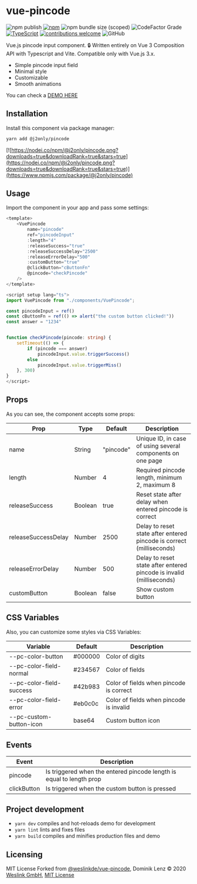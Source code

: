 # vue-pincode

 ![npm publish](https://github.com/j2only/vue-pincode/actions/workflows/npm.yml/badge.svg) [![npm](https://img.shields.io/npm/v/@j2only/pincode.svg)](https://www.npmjs.com/package/@j2only/pincode) ![npm bundle size (scoped)](https://img.shields.io/bundlephobia/minzip/%40j2only/pincode) ![CodeFactor Grade](https://img.shields.io/codefactor/grade/github/j2only/vue-pincode) [![TypeScript](https://img.shields.io/badge/%3C%2F%3E-TypeScript-%230074c1.svg)](https://www.typescriptlang.org/) [![contributions welcome](https://img.shields.io/badge/contributions-welcome-brightgreen.svg?style=flat)](https://github.com/j2only/vue-pincode/issues) ![GitHub](https://img.shields.io/github/license/j2only/vue-pincode)

Vue.js pincode input component. :lock:
Written entirely on Vue 3 Composition API with Typescript and Vite. Compatible only with Vue.js 3.x.

- Simple pincode input field
- Minimal style
- Customizable
- Smooth animations

You can check a [DEMO HERE](https://j2only.github.io/vue-pincode/)

## Installation

Install this component via package manager:

```bash
yarn add @j2only/pincode
```

[![https://nodei.co/npm/@j2only/pincode.png?downloads=true&downloadRank=true&stars=true](https://nodei.co/npm/@j2only/pincode.png?downloads=true&downloadRank=true&stars=true)](https://www.npmjs.com/package/@j2only/pincode)

## Usage

Import the component in your app and pass some settings:

```typescript
<template>
    <VuePincode
        name="pincode"
        ref="pincodeInput"
        :length="4"
        :releaseSuccess="true"
        :releaseSuccessDelay="2500"
        :releaseErrorDelay="500"
        :customButton="true"
        @clickButton="cButtonFn"
        @pincode="checkPincode"
    />
</template>

<script setup lang="ts">
import VuePincode from "./components/VuePincode";

const pincodeInput = ref()
const cButtonFn = ref(() => alert("the custom button clicked!"))
const answer = "1234"


function checkPincode(pincode: string) {
    setTimeout(() => {
        if (pincode === answer)
            pincodeInput.value.triggerSuccess()
        else
            pincodeInput.value.triggerMiss()
    }, 300)
}
</script>
```

## Props

As you can see, the component accepts some props:

| Prop                | Type    | Default   | Description                                                          |
| ------------------- | ------- | --------- | -------------------------------------------------------------------- |
| name                | String  | "pincode" | Unique ID, in case of using several components on one page           |
| length              | Number  | 4         | Required pincode length, minimum 2, maximum 8                        |
| releaseSuccess      | Boolean | true      | Reset state after delay when entered pincode is correct              |
| releaseSuccessDelay | Number  | 2500      | Delay to reset state after entered pincode is correct (milliseconds) |
| releaseErrorDelay   | Number  | 500       | Delay to reset state after entered pincode is invalid (milliseconds) |
| customButton        | Boolean | false     | Show custom button                                                   |

## CSS Variables

Also, you can customize some styles via CSS Variables:

| Variable                 | Default | Description                             |
| ------------------------ | ------- | --------------------------------------- |
| --pc-color-button        | #000000 | Color of digits                         |
| --pc-color-field-normal  | #234567 | Color of fields                         |
| --pc-color-field-success | #42b983 | Color of fields when pincode is correct |
| --pc-color-field-error   | #eb0c0c | Color of fields when pincode is invalid |
| --pc-custom-button-icon  | base64  | Custom button icon                      |

## Events

| Event       | Description                                                          |
| ----------- | -------------------------------------------------------------------- |
| pincode     | Is triggered when the entered pincode length is equal to length prop |
| clickButton | Is triggered when the custom button is pressed                       |

## Project development

- `yarn dev` compiles and hot-reloads demo for development
- `yarn lint` lints and fixes files
- `yarn build` compiles and minifies production files and demo

## Licensing

MIT License
Forked from [@weslinkde/vue-pincode](https://github.com/weslinkde/vue-pincode), Dominik Lenz :copyright: 2020 [Weslink GmbH](https://weslink.de), [MIT License](LICENSE)
